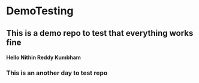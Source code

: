 # DemoTesting
## This is a demo repo to test that everything works fine


#### Hello Nithin Reddy Kumbham

### This is an another day to test repo

